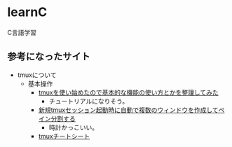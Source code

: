 # learnC
C言語学習

## 参考になったサイト
- tmuxについて
    - 基本操作
        - [tmuxを使い始めたので基本的な機能の使い方とかを整理してみた](http://kanjuku-tomato.blogspot.com/2014/02/tmux.html)
            - チュートリアルになりそう。
        - [新規tmuxセッション起動時に自動で複数のウィンドウを作成してペイン分割する](http://kanjuku-tomato.blogspot.com/2014/03/tmux.html)
            - 時計かっこいい。
        - [tmuxチートシート](https://qiita.com/nmrmsys/items/03f97f5eabec18a3a18b)